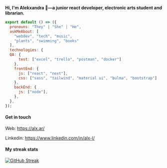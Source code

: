 

**Hi, I'm Alekxandra 👾—a junior react developer, electronic arts student and librarian.**

```js
export default () => ({
  pronouns: "They" | "She" | "He", 
  askMeAbout: [
    "webdev", "tech", "music",
    "plants", "swimming", "books"
  ],
  technologies: {
  QA: {
      test: ["excel", "trello", "postman", "docker"]
    },
    frontEnd: {
      js: ["react", "next"],
      css: ["sass", "tailwind", "material ui", "bulma", "bootstrap"]
    },
    backEnd: {
      js: ["node"],
    },
  },
});
```

#### Get in touch 


Web: https://alx.ar/

Linkedin: https://www.linkedin.com/in/alx-l/


#### My streak stats


[![GitHub Streak](http://github-readme-streak-stats.herokuapp.com?user=SmeraldaKa0s&theme=omni&hide_border=falso)](https://git.io/streak-stats)

